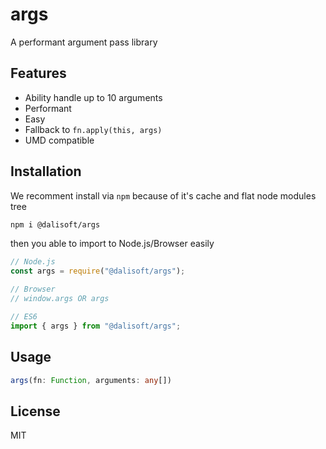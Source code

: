 # args

A performant argument pass library

## Features

- Ability handle up to 10 arguments
- Performant
- Easy
- Fallback to `fn.apply(this, args)`
- UMD compatible

## Installation

We recomment install via `npm` because of it's cache and flat node modules tree

```bash
npm i @dalisoft/args
```

then you able to import to Node.js/Browser easily

```js
// Node.js
const args = require("@dalisoft/args");

// Browser
// window.args OR args

// ES6
import { args } from "@dalisoft/args";
```

## Usage

```ts
args(fn: Function, arguments: any[])
```

## License

MIT
